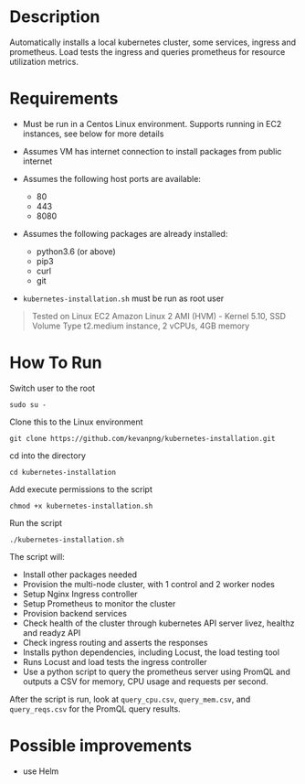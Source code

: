 # Description
Automatically installs a local kubernetes cluster, some services, ingress and prometheus.
Load tests the ingress and queries prometheus for resource utilization metrics.


# Requirements
- Must be run in a Centos Linux environment. Supports running in EC2 instances, see below for more details
- Assumes VM has internet connection to install packages from public internet
- Assumes the following host ports are available:
  - 80
  - 443
  - 8080
  
- Assumes the following packages are already installed:
  - python3.6 (or above)
  - pip3
  - curl
  - git
- `kubernetes-installation.sh` must be run as root user
> Tested on Linux EC2 Amazon Linux 2 AMI (HVM) - Kernel 5.10, SSD Volume Type
> t2.medium instance, 2 vCPUs, 4GB memory

# How To Run
Switch user to the root

`sudo su -`

Clone this to the Linux environment

`git clone https://github.com/kevanpng/kubernetes-installation.git`

cd into the directory

`cd kubernetes-installation`

Add execute permissions to the script

`chmod +x kubernetes-installation.sh`

Run the script

`./kubernetes-installation.sh`

The script will:
- Install other packages needed
- Provision the multi-node cluster, with 1 control and 2 worker nodes
- Setup Nginx Ingress controller
- Setup Prometheus to monitor the cluster
- Provision backend services
- Check health of the cluster through kubernetes API server livez, healthz and readyz API
- Check ingress routing and asserts the responses
- Installs python dependencies, including Locust, the load testing tool
- Runs Locust and load tests the ingress controller
- Use a python script to query the prometheus server using PromQL and outputs a CSV for memory, CPU usage and requests per second.

After the script is run, look at `query_cpu.csv`, `query_mem.csv`, and `query_reqs.csv` for the PromQL query results.

# Possible improvements
- use Helm